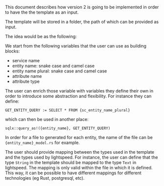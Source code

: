 This document describes how version 2 is going to be implemented in order to have the the template as an input.

The template will be stored in a folder, the path of which can be provided as input.

The idea would be as the following:

We start from the following variables that the user can use as building blocks:
- service name
- entity name: snake case and camel case
- entity name plural: snake case and camel case
- attribute name
- attribute type

The user can enrich those variable with variables they define their own in order to introduce some abstraction and flexibility. For instance they can define:

```
GET_ENTITY_QUERY := SELECT * FROM {sc_entity_name_plural}
```

which can then be used in another place:
```
sqlx::query_as!({entity_name}, GET_ENTITY_QUERY)
```

In order for a file to generated for each entity, the name of the file can be `{entity_name}_model.rs` for example.

The user should provide mapping between the types used in the template and the types used by lightspeed. For instance, the user can define that the type `String` in the template should be mapped to the type `Text` in lightspeed. The mapping is only valid within the file in which it is defined. This way, it can be possible to have different mappings for different technologies (eg Rust, postgresql, etc).

